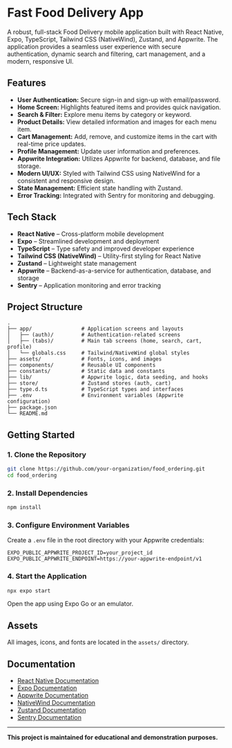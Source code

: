 # Fast Food Delivery App

A robust, full-stack Food Delivery mobile application built with React Native, Expo, TypeScript, Tailwind CSS (NativeWind), Zustand, and Appwrite. The application provides a seamless user experience with secure authentication, dynamic search and filtering, cart management, and a modern, responsive UI.

## Features

- **User Authentication:** Secure sign-in and sign-up with email/password.
- **Home Screen:** Highlights featured items and provides quick navigation.
- **Search & Filter:** Explore menu items by category or keyword.
- **Product Details:** View detailed information and images for each menu item.
- **Cart Management:** Add, remove, and customize items in the cart with real-time price updates.
- **Profile Management:** Update user information and preferences.
- **Appwrite Integration:** Utilizes Appwrite for backend, database, and file storage.
- **Modern UI/UX:** Styled with Tailwind CSS using NativeWind for a consistent and responsive design.
- **State Management:** Efficient state handling with Zustand.
- **Error Tracking:** Integrated with Sentry for monitoring and debugging.

## Tech Stack

- **React Native** – Cross-platform mobile development
- **Expo** – Streamlined development and deployment
- **TypeScript** – Type safety and improved developer experience
- **Tailwind CSS (NativeWind)** – Utility-first styling for React Native
- **Zustand** – Lightweight state management
- **Appwrite** – Backend-as-a-service for authentication, database, and storage
- **Sentry** – Application monitoring and error tracking

## Project Structure

```
.
├── app/                # Application screens and layouts
│   ├── (auth)/         # Authentication-related screens
│   ├── (tabs)/         # Main tab screens (home, search, cart, profile)
│   └── globals.css     # Tailwind/NativeWind global styles
├── assets/             # Fonts, icons, and images
├── components/         # Reusable UI components
├── constants/          # Static data and constants
├── lib/                # Appwrite logic, data seeding, and hooks
├── store/              # Zustand stores (auth, cart)
├── type.d.ts           # TypeScript types and interfaces
├── .env                # Environment variables (Appwrite configuration)
├── package.json
└── README.md
```

## Getting Started

### 1. Clone the Repository

```sh
git clone https://github.com/your-organization/food_ordering.git
cd food_ordering
```

### 2. Install Dependencies

```sh
npm install
```

### 3. Configure Environment Variables

Create a `.env` file in the root directory with your Appwrite credentials:

```
EXPO_PUBLIC_APPWRITE_PROJECT_ID=your_project_id
EXPO_PUBLIC_APPWRITE_ENDPOINT=https://your-appwrite-endpoint/v1
```

### 4. Start the Application

```sh
npx expo start
```

Open the app using Expo Go or an emulator.

## Assets

All images, icons, and fonts are located in the `assets/` directory.

## Documentation

- [React Native Documentation](https://reactnative.dev/)
- [Expo Documentation](https://docs.expo.dev/)
- [Appwrite Documentation](https://appwrite.io/docs)
- [NativeWind Documentation](https://www.nativewind.dev/)
- [Zustand Documentation](https://docs.pmnd.rs/zustand/getting-started/introduction)
- [Sentry Documentation](https://docs.sentry.io/platforms/react-native/)

---

**This project is maintained for educational and demonstration purposes.**
